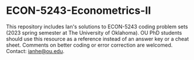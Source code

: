 # ECON-5243-Econometrics-II
This repository includes Ian's solutions to ECON-5243 coding problem sets (2023 spring semester at The University of Oklahoma). OU PhD students should use this resource as a reference instead of an answer key or a cheat sheet. Comments on better coding or error correction are welcomed. Contact: [ianhe@ou.edu](mailto:ianhe@ou.edu?subject=[GitHub]%20ECON-5243%20Solutions%20to%20Problem%20Sets).

